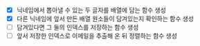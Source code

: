 - [X] 닉네임에서 뽑아낼 수 있는 두 글자를 배열에 담는 함수 생성
- [X] 다른 닉네임에 앞서 만든 배열 원소들이 담겨있는지 확인하는 함수 생성
- [ ] 담겨있다면 그 둘의 인덱스를 저장하는 함수 생성
- [ ] 앞서 저장한 인덱스로 이메일을 추출해 온 뒤 정렬하는 함수 생성